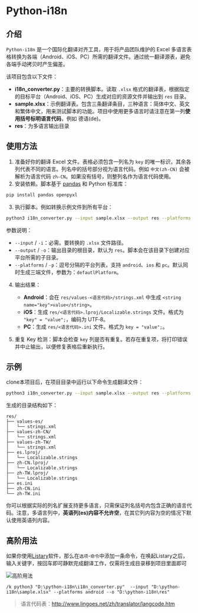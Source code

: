 # Python‑i18n

## 介绍

`Python‑i18n` 是一个国际化翻译对齐工具，用于将产品团队维护的 Excel 多语言表格转换为各端（Android、iOS、PC）所需的翻译文件。通过统一翻译源表，避免各端手动拷贝时产生偏差。

该项目包含以下文件：

- **i18n_converter.py**：主要的转换脚本。读取 `.xlsx` 格式的翻译表，根据指定的目标平台（Android、iOS、PC）生成对应的资源文件并输出到 `res` 目录。
- **sample.xlsx**：示例翻译表。包含三条翻译条目，三种语言：简体中文、英文和繁体中文，用来测试脚本的功能。项目中使用更多语言时请注意在第一列**使用括号标明语言代码**，例如 德语(de)。
- **res**：为多语言输出目录

## 使用方法

1. 准备好你的翻译 Excel 文件。表格必须包含一列名为 `key` 的唯一标识，其余各列代表不同的语言。列名中的括号部分视为语言代码。例如 `中文(zh‑CN)` 会被解析为语言代码 `zh‑CN`。如果没有括号，则整列名作为语言代码使用。
2. 安装依赖。脚本基于 [pandas](https://pandas.pydata.org/) 和 Python 标准库：

```bash
pip install pandas openpyxl
```

3. 执行脚本。例如转换示例文件到所有平台：

```bash
python3 i18n_converter.py --input sample.xlsx --output res --platforms android,ios,pc
```

   参数说明：

   - `--input` / `-i`：必需。要转换的 `.xlsx` 文件路径。
   - `--output` / `-o`：输出目录的根目录，默认为 `res`。脚本会在该目录下创建对应平台所需的子目录。
   - `--platforms` / `-p`：逗号分隔的平台列表，支持 `android`、`ios` 和 `pc`。默认同时生成三端文件，参数为：`defautlPlatform`。

4. 输出结果：

   - **Android**：会在 `res/values-<语言代码>/strings.xml` 中生成 `<string name="key">value</string>`。
   - **iOS**：生成 `res/<语言代码>.lproj/Localizable.strings` 文件。格式为 `"key" = "value";`，编码为 UTF‑8。
   - **PC**：生成 `res/<语言代码>.ini` 文件。格式为 `key = "value";`。

5. 重复 Key 检测：脚本会检查 `key` 列是否有重复。若存在重复项，将打印错误并中止输出，以便修复表格后重新执行。

## 示例

clone本项目后，在项目目录中运行以下命令生成翻译文件：

```bash
python3 i18n_converter.py --input sample.xlsx --output res --platforms android,ios,pc
```

生成的目录结构如下：

```
res/
├── values-es/
│   └── strings.xml
├── values-zh-CN/
│   └── strings.xml
├── values-zh-TW/
│   └── strings.xml
├── es.lproj/
│   └── Localizable.strings
├── zh-CN.lproj/
│   └── Localizable.strings
├── zh-TW.lproj/
│   └── Localizable.strings
├── es.ini
├── zh-CN.ini
└── zh-TW.ini
```

你可以根据实际的列名扩展支持更多语言，只需保证列名括号内包含正确的语言代码。注意，多语言列中，**英语列(es)内容不允许空**，在其它列内容为空的情况下默认使用英语列内容。

## 高阶用法

如果你使用[Listary](https://www.listary.com/)软件，那么在`选项`-`命令`中添加一条命令，在唤起Listary之后，输入关键字，按回车即可静默完成翻译工作，仅需将生成目录移到项目里面即可

![高阶用法](http://upforme.ru/uploads/001c/43/d3/2/865670.png)

```
/k python3 "D:\python-i18n\i18n_converter.py"  --input "D:\python-i18n\sample.xlsx" --platforms android --o "D:\python-i18n\res"
```


> 语言代码表：http://www.lingoes.net/zh/translator/langcode.htm